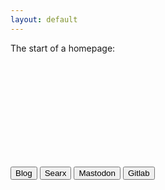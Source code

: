 ```yaml
---
layout: default
---
```


The start of a homepage:

<br>
<br>
<br>
<br>
<br>
<br>
<br>
<br>
<br>

<button onclick="window.location.href='https://camerondugan.com/blog';">Blog</button>
<button onclick="window.location.href='https://searx.camerondugan.com';">Searx</button>
<button onclick="window.location.href='https://fosstodon.org/@TheCam';">Mastodon</button>
<button onclick="window.location.href='https://gitlab.com/cameron.dugan';">Gitlab</button>